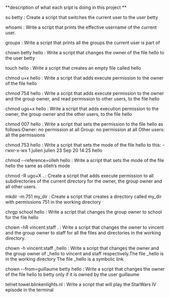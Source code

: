 **description of what each sript is doing in this project **

su betty : Create a script that switches the current user to the user betty

whoami : Write a script that prints the effective username of the current user.

groups : Write a script that prints all the groups the current user is part of

chown betty hello : Write a script that changes the owner of the file hello to the user betty

touch hello : Write a script that creates an empty file called hello

chmod u+x hello : Write a script that adds execute permission to the owner of the file hello

chmod 754 hello : Write a script that adds execute permission to the owner and the group owner, and read permission to other users, to the file hello

chmod ugo+x hello : Write a script that adds execution permission to the owner, the group owner and the other users, to the file hello

chmod 007 hello : Write a script that sets the permission to the file hello as follows:Owner: no permission at all Group: no permission at all Other users: all the permissions

chmod 753 hello : Write a script that sets the mode of the file hello to this: -rwxr-x-wx 1 julien julien 23 Sep 20 14:25 hello

chmod --reference=olleh hello : Write a script that sets the mode of the file hello the same as olleh’s mode

chmod -R ugo+X . : Create a script that adds execute permission to all subdirectories of the current directory for the owner, the group owner and all other users.

mkdir -m 751 my_dir : Create a script that creates a directory called my_dir with permissions 751 in the working directory

chrgp school hello : Write a script that changes the group owner to school for the file hello

chown -hR vincent:staff . : Write a script that changes the owner to vincent and the group owner to staff for all the files and directories in the working directory.

chown -h vincent:staff _hello : Write a script that changes the owner and the group owner of _hello to vincent and staff respectively.The file _hello is in the working directory The file _hello is a symbolic link

chown --from=guillaume betty hello : Write a script that changes the owner of the file hello to betty only if it is owned by the user guillaume

telnet towel.blinkenlights.nl : Write a script that will play the StarWars IV episode in the terminal
